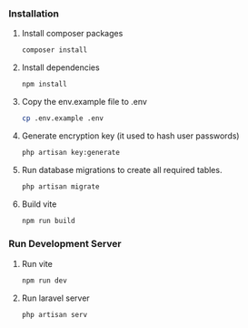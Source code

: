 ### Installation

1. Install composer packages
    ```sh
    composer install
    ```

2. Install dependencies 
    ```sh
    npm install
    ```

3. Copy the env.example file to .env 
   ```sh
   cp .env.example .env
   ```

4. Generate encryption key (it used to hash user passwords)
    ```sh
    php artisan key:generate
    ```

5. Run database migrations to create all required tables.
    ```sh
    php artisan migrate
    ```
   
6. Build vite
    ```sh
    npm run build
    ```

### Run Development Server

1. Run vite
    ```sh
    npm run dev
    ```

2. Run laravel server
    ```sh
    php artisan serv
    ```
